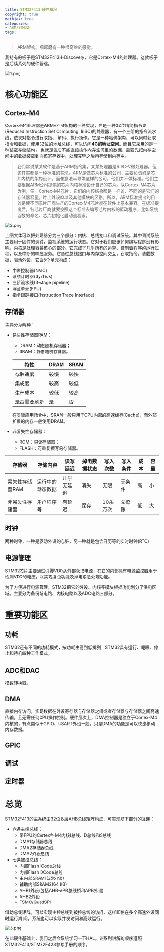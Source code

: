 ```yaml
---
title: STM32F413-硬件概况
copyright: true
mathjax: true
categories:
- ARM/STM32
tags: 
---
```


> ARM架构。细琢磨有一种很奇妙的感觉。

我持有的板子是STM32F413H-Discovery，它是Cortex-M4的处理器。这款板子是后续系列的硬件基础。

![1.png](https://Adamisyoung.github.io/assets/pic/STM32F413hardware/1.png)

# 核心功能区

## Cortex-M4

Cortex-M4处理器是ARMv7-M架构的一种实现，它是一种32位精简指令集(Reduced Instruction Set Computing, RISC)的处理器，有一个三阶的指令流水线，依次对指令进行取指、 解码、执行操作。它是一种哈佛架构，可以同时获取指令和数据，使用32位的地址总线，可以访问**4G的地址空间**。而且它采用的是一种装载存储结构， 也就是说它不能直接操作内存空间里的数据，需要先把内存空间中的数据装载到内核寄存器中，处理完毕之后再存储到内存中。

> 我们常说某某软件是基于ARM指令集，某某处理器是RISC-V微处理器。但这其实都是一种标准的实现。ARM是做芯片标准的公司，主要负责的是芯片内核的架构设计。而像意法半导体这样的公司，他们并不做标准。他们主要根据ARM公司提供的芯片内核标准设计自己的芯片。以Cortex-M4芯片为例，任一Cortex-M4芯片，它们的内核结构都是一样的，不同的是它们的存储器容量，片上外设IO以及其他模块的区别。所以，ARM标准提出的目的是使不同芯片厂商生产的Cortex-M4芯片能在软件上基本兼容。在标准提出后，各芯片厂商就要按照这个标准去编写芯片内核的驱动程序，比如系统函数的命名、芯片初始化启动流程等。

![2.png](https://Adamisyoung.github.io/assets/pic/STM32F413hardware/2.png)

上图大体可以把处理器分为三个部分：内核、总线接口和调试系统。其中调试系统主要用于固件的调试，监视系统的运行状态。它对于我们应该如何编写程序没有影响。内核是处理器最核心的部分。它完成了几乎所有的运算、控制着程序的运行过程，以及中断的响应服务。它通过总线接口与内存空间交互，获取指令，装载数据，驱动外设，它由5个单元构成：

- 中断控制器(NVIC)
- 系统计时器(SysTick)
- 三阶流水线(3-stage pipeline)
- 浮点单元(FPU)
- 指令跟踪接口(Instruction Trace Interface)

## 存储器

主要分为两种：

- 易失性存储器RAM：
    - DRAM：动态随机存储器；
    - SRAM：静态随机存储器。
    
    | 特性 | DRAM | SRAM |
    | --- | --- | --- |
    | 存取速度 | 较慢 | 较快 |
    | 集成度 | 较高 | 较低 |
    | 生产成本 | 较低 | 较高 |
    | 是否需要刷新 | 是 | 否 |
    
    在实际应用场合中，SRAM一般只用于CPU内部的高速缓存(Cache)，而外部扩展的内存一般使用DRAM。
    
- 非易失性存储器：
    - ROM：只读存储器；
    - FLASH：可重复擦写的存储器。

| 存储器 | 存储内容 | 读写延迟 | 掉电数据状态 | 写入次数 | 写入条件 | 成本 | 容量 |
| --- | --- | --- | --- | --- | --- | --- | --- |
| 易失性存储器RAM | 运行中的动态数据 | 几乎无延迟 | 消失 | 无限 | 无条件 | 高 | 小 |
| 非易失性存储器 | 用户程序等 | 有延迟 | 保存 | 10余万次 | 先擦除 | 低 | 大 |

## 时钟

两种时钟，一种是驱动外设的心脏，另一种就是包含日历等的实时时钟(RTC)

## 电源管理

STM32芯片主要通过引脚VDD从外部获取电源，在它的内部具有电源监控器用于检测VDD的电压，以实现复位功能及掉电紧急处理功能。

为了方便进行电源管理，STM32把它的外设、内核等模块根据功能划分了供电区域。主要分为备份域电路、内核电路以及ADC电路三部分。

# 重要功能区

## 功耗

STM32还有不同的功耗模式，按功耗由高到低排列，STM32具有运行、睡眠、停止和待机四种工作模式。

## ADC和DAC

模数转换器。

## DMA

直接内存访问，实现数据在外设寄存器与存储器之间或者存储器与存储器之间高速传输，且无需任何CPU操作控制。硬件层次上，DMA控制器是独立于Cortex-M4内核的，有点类似于GPIO、USART外设一般，只是DMA的功能是可以快速移动内存数据。

## GPIO

## 调试

## 定时器

# 总览

STM32F413的主系统由32位多层AHB总线矩阵构成，可实现以下部分的互连：

- 六条主控总线：
    - 带FPU的Cortex®-M4内核I总线、D总线和S总线
    - DMA1存储器总线
    - DMA2存储器总线
    - DMA2外设总线
- 七条被控总线：
    - 内部Flash ICode总线
    - 内部Flash DCode总线
    - 主内部SRAM1(256 KB)
    - 辅助内部SRAM2(64 KB)
    - AHB1外设(包括AHB-APB总线桥和APB外设)
    - AHB2外设
    - FSMC/QuadSPI

借助总线矩阵，可以实现主控总线到被控总线的访问，这样即使在多个高速外设同时运行期 间，系统也可以实现并发访问和高效运行。

![3.png](https://Adamisyoung.github.io/assets/pic/STM32F413hardware/3.png)

在此硬件基础上，我们之后会系统学习一下HAL。该系列讲解的顺序遵照STM32F413/STM32F423参考手册的顺序。